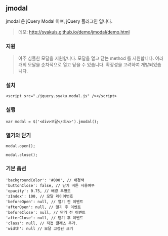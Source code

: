 ## jmodal
jmodal 은 jQuery Modal 이며, jQuery 플러그인 입니다.

> 데모: http://syakuis.github.io/demo/jmodal/demo.html

### 지원
> 아주 심플한 모달을 지원합니다.
모달을 열고 닫는 method 를 지원합니다.
여러개의 모달을 순차적으로 열고 닫을 수 있습니다.
확장성을 고려하여 개발되었습니다.

### 설치
```
<script src="./jquery.syaku.modal.js" /></script>
```

### 실행
```
var modal = $('<div>모달</div>').jmodal();
```

### 열기와 닫기
```
modal.open();
```
```
modal.close();
```

### 기본 옵션
```
'backgroundColor': '#000', // 배경색
'buttonClose': false, // 닫기 버튼 사용여부
'opacity': 0.75, // 배경 투명도
'zIndex': 100, // 모달 레이어번호
'beforeOpen': null, // 열기 전 이벤트
'afterOpen': null, // 열기 후 이벤트
'beforeClose': null, // 닫기 전 이벤트
'afterClose': null, // 닫기 후 이벤트
'class': null, // 직접 클래스 추가.
'width': null // 모달 고정된 크기
```